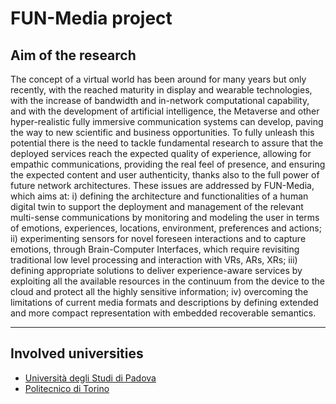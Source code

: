 # FUN-Media project

## Aim of the research

The concept of a virtual world has been around for many years but only recently, with the reached maturity in display and wearable technologies, with the increase of bandwidth and in-network computational capability, and with the development of artificial intelligence, the Metaverse and other hyper-realistic fully immersive communication systems can develop, paving the way to new scientific and business opportunities. To fully unleash this potential there is the need to tackle fundamental research to assure that the deployed services reach the expected quality of experience, allowing for empathic communications, providing the real feel of presence, and ensuring the expected content and user authenticity, thanks also to the full power of future network architectures. These issues are addressed by FUN-Media, which aims at: i) defining the architecture and functionalities of a human digital twin to support the deployment and management of the relevant multi-sense communications by monitoring and modeling the user in terms of emotions, experiences, locations, environment,
preferences and actions; ii) experimenting sensors for novel foreseen interactions and to capture emotions, through Brain-Computer Interfaces, which require revisiting traditional low level processing and  interaction with VRs, ARs, XRs; iii) defining appropriate solutions to deliver experience-aware services by exploiting all the available resources in the continuum from the device to the cloud and protect all the highly sensitive information; iv) overcoming the limitations of current media formats and descriptions by defining extended and more compact representation with embedded recoverable semantics.

---

## Involved universities

- [Università degli Studi di Padova](https://www.unipd.it/)
- [Politecnico di Torino](https://www.polito.it/)
